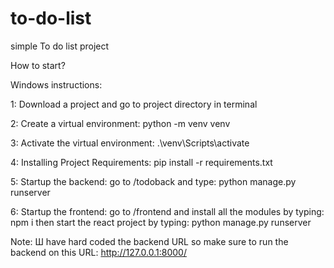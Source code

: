 # to-do-list
simple To do list project

How to start?

Windows instructions:

1: Download a project and go to project directory in terminal

2: Create a virtual environment:
python -m venv venv

3: Activate the virtual environment:
.\venv\Scripts\activate

4: Installing Project Requirements:
pip install -r requirements.txt

5: Startup the backend:
go to /todoback and type: python manage.py runserver

6: Startup the frontend:
go to /frontend and install all the modules by typing: npm i
then start the react project by typing: python manage.py runserver

Note:
Ш have hard coded the backend URL so make sure to run the backend on this URL: http://127.0.0.1:8000/
